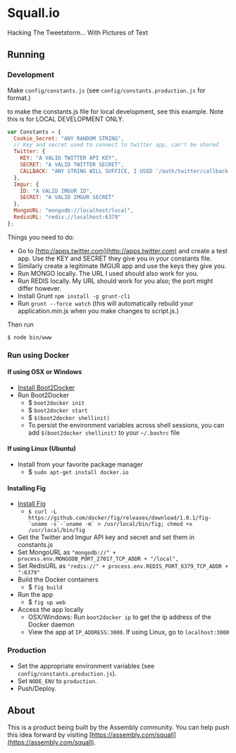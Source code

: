 Squall.io
=======

Hacking The Tweetstorm... With Pictures of Text

## Running

### Development

Make `config/constants.js` (see `config/constants.production.js` for format.)

to make the constants.js file for local development, see this example.  Note this is for LOCAL DEVELOPMENT ONLY.

```js
var Constants = {
  Cookie_Secret: "ANY RANDOM STRING",
  // Key and secret used to connect to twitter app, can't be shared
  Twitter: {
    KEY: "A VALID TWITTER API KEY",
    SECRET: "A VALID TWITTER SECRET",
    CALLBACK: "ANY STRING WILL SUFFICE, I USED '/auth/twitter/callback'",
  },
  Imgur: {
    ID: "A VALID IMGUR ID",
    SECRET: "A VALID IMGUR SECRET"
  },
  MongoURL: "mongodb://localhost/local",
  RedisURL: "redis://localhost:6379"
};
```

Things you need to do:
  - Go to [http://apps.twitter.com](http://apps.twitter.com) and create a test app.  Use the KEY and SECRET they give you in your constants file.
  - Similarly create a legitimate IMGUR app and use the keys they give you.
  - Run MONGO locally.  The URL I used should also work for you.
  - Run REDIS locally.  My URL should work for you also; the port might differ however.
  - Install Grunt `npm install -g grunt-cli`
  - Run `grunt --force watch` (this will automatically rebuild your application.min.js when you make changes to script.js.)

Then run

    $ node bin/www

### Run using Docker

#### If using OSX or Windows
  - [Install Boot2Docker](http://boot2docker.io/)
  - Run Boot2Docker
    - $ `boot2docker init`
    - $ `boot2docker start`
    - $ `$(boot2docker shellinit)`
    - To persist the environment variables across shell sessions, you can add `$(boot2docker shellinit)` to your `~/.bashrc` file

#### If using Linux (Ubuntu)
  - Install from your favorite package manager
    - $ `sudo apt-get install docker.io`

#### Installing Fig
  - [Install Fig](http://www.fig.sh/install.html)
    - ``$ curl -L https://github.com/docker/fig/releases/download/1.0.1/fig-`uname -s`-`uname -m` > /usr/local/bin/fig; chmod +x /usr/local/bin/fig``
  - Get the Twitter and Imgur API key and secret and set them in constants.js
  - Set MongoURL as `"mongodb://" + process.env.MONGODB_PORT_27017_TCP_ADDR + "/local",`
  - Set RedisURL as `"redis://" + process.env.REDIS_PORT_6379_TCP_ADDR + ":6379"`
  - Build the Docker containers
    - $ `fig build`
  - Run the app
    - $ `fig up web`
  - Access the app locally
    - OSX/Windows: Run `boot2docker ip` to get the ip address of the Docker daemon
    - View the app at `IP_ADDRESS:3000`. If using Linux, go to `localhost:3000`


### Production

- Set the appropriate environment variables (see `config/constants.production.js`).
- Set `NODE_ENV` to `production`.
- Push/Deploy.

## About

This is a product being built by the Assembly community. You can help push this idea forward by visiting [https://assembly.com/squall](https://assembly.com/squall).
